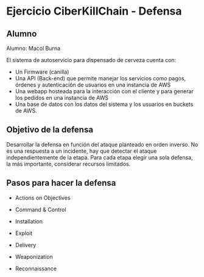 # Ejercicio CiberKillChain - Defensa

## Alumno

Alumno: Macol Burna

El sistema de autoservicio para dispensado de cerveza cuenta con:

  - Un Firmware (canilla)
  - Una API (Back-end) que permite manejar los servicios como pagos, órdenes y autenticación de usuarios en una instancia de AWS
  - Una webapp hosteada para la interacción con el cliente y para generar los pedidos en una instancia de AWS
  - Una base de datos con los datos del sistema y los usuarios en buckets de AWS.

## Objetivo de la defensa

Desarrollar la defensa en función del ataque planteado en orden inverso. No es una respuesta a un incidente, hay que detectar el ataque independientemente de la etapa. Para cada etapa elegir una sola defensa, la más importante, considerar recursos limitados.

## Pasos para hacer la defensa

* Actions on Objectives

* Command & Control

* Installation

* Exploit

* Delivery

* Weaponization

* Reconnaissance

